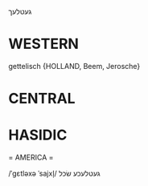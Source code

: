 געטלעך

WESTERN
========

gettelisch {HOLLAND, Beem, Jerosche}

CENTRAL
========

HASIDIC
=======
= AMERICA = 

/ˈgɛtləxə ˈsajxl̩/ געטלעכע שׂכל